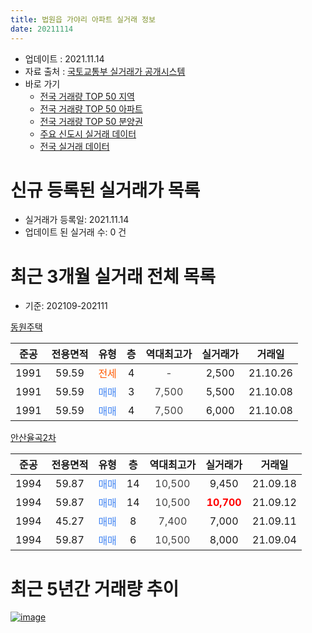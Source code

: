 ```yaml
---
title: 법원읍 가야리 아파트 실거래 정보
date: 20211114
---
```


* 업데이트 : 2021.11.14
* 자료 출처 : [국토교통부 실거래가 공개시스템](http://rt.molit.go.kr)
* 바로 가기
    * [전국 거래량 TOP 50 지역](https://apt-info.github.io/apt-trade-info/tr)
    * [전국 거래량 TOP 50 아파트](https://apt-info.github.io/apt-trade-info/ta)
    * [전국 거래량 TOP 50 분양권](https://apt-info.github.io/apt-trade-info/tb)
    * [주요 신도시 실거래 데이터](https://apt-info.github.io/apt-trade-info/newtown)
    * [전국 실거래 데이터](https://apt-info.github.io/apt-trade-info/all)



<script async src="https://pagead2.googlesyndication.com/pagead/js/adsbygoogle.js"></script>
<!-- 기본광고 -->
<ins class="adsbygoogle"
     style="display:block"
     data-ad-client="ca-pub-1142216861245946"
     data-ad-slot="4805727019"
     data-ad-format="auto"
     data-full-width-responsive="true"></ins>
<script>
     (adsbygoogle = window.adsbygoogle || []).push({});
</script>


# 신규 등록된 실거래가 목록

* 실거래가 등록일: 2021.11.14
* 업데이트 된 실거래 수: 0 건




<script async src="https://pagead2.googlesyndication.com/pagead/js/adsbygoogle.js"></script>
<!-- 기본광고 -->
<ins class="adsbygoogle"
     style="display:block"
     data-ad-client="ca-pub-1142216861245946"
     data-ad-slot="4805727019"
     data-ad-format="auto"
     data-full-width-responsive="true"></ins>
<script>
     (adsbygoogle = window.adsbygoogle || []).push({});
</script>


# 최근 3개월 실거래 전체 목록
* 기준: 202109-202111


[동원주택](https://search.naver.com/search.naver?query=%EB%8F%99%EC%9B%90%EC%A3%BC%ED%83%9D)

|준공|전용면적|유형|층|역대최고가|실거래가|거래일|
|:---:|:---:|:---:|:---:|:---:|:---:|:---:|
|1991|59.59|<span style="color:#FF5A00">전세</span>|4|<span style="color:#444444">-</span>|2,500|21.10.26|
|1991|59.59|<span style="color:#4285F3">매매</span>|3|<span style="color:#444444">7,500</span>|5,500|21.10.08|
|1991|59.59|<span style="color:#4285F3">매매</span>|4|<span style="color:#444444">7,500</span>|6,000|21.10.08|

[안산율곡2차](https://search.naver.com/search.naver?query=%EC%95%88%EC%82%B0%EC%9C%A8%EA%B3%A12%EC%B0%A8)

|준공|전용면적|유형|층|역대최고가|실거래가|거래일|
|:---:|:---:|:---:|:---:|:---:|:---:|:---:|
|1994|59.87|<span style="color:#4285F3">매매</span>|14|<span style="color:#444444">10,500</span>|9,450|21.09.18|
|1994|59.87|<span style="color:#4285F3">매매</span>|14|<span style="color:#444444">10,500</span>|<b><span style="color:#FF0000">10,700</span></b>|21.09.12|
|1994|45.27|<span style="color:#4285F3">매매</span>|8|<span style="color:#444444">7,400</span>|7,000|21.09.11|
|1994|59.87|<span style="color:#4285F3">매매</span>|6|<span style="color:#444444">10,500</span>|8,000|21.09.04|



<script async src="https://pagead2.googlesyndication.com/pagead/js/adsbygoogle.js"></script>
<!-- 기본광고 -->
<ins class="adsbygoogle"
     style="display:block"
     data-ad-client="ca-pub-1142216861245946"
     data-ad-slot="4805727019"
     data-ad-format="auto"
     data-full-width-responsive="true"></ins>
<script>
     (adsbygoogle = window.adsbygoogle || []).push({});
</script>


# 최근 5년간 거래량 추이


<div style="width:100%;">
    <canvas id="deal_progress" height="200"></canvas>
</div>

<script>
new Chart(document.getElementById("deal_progress"), {
    type: 'line',
    data: {
        labels: ['16.01','16.02','16.03','16.04','16.06','16.07','16.08','16.09','16.10','16.11','17.01','17.02','17.03','17.04','17.05','17.06','17.07','17.08','17.09','17.10','18.01','18.02','18.03','18.04','18.05','18.06','18.07','18.08','18.09','18.11','18.12','19.02','19.03','19.04','19.05','19.06','19.07','19.08','19.09','19.10','20.01','20.02','20.03','20.04','20.05','20.07','20.08','20.09','20.10','20.11','20.12','21.02','21.03','21.04','21.05','21.06','21.07','21.08','21.09','21.10'],
        datasets: [{
            label: '매매/분양권',
            data: [1,2,2,2,2,1,2,3,1,2,0,1,4,4,4,4,1,0,1,3,4,0,2,2,2,1,3,1,2,0,3,2,3,3,1,1,3,0,1,0,1,4,1,3,6,2,1,1,2,1,2,3,2,2,4,4,1,2,4,2],
            borderColor: "rgba(66, 133, 243, 1)",
            backgroundColor: "rgba(66, 133, 243, 0.05)",
            borderWidth: 1,
            pointRadius: 0,
            fill: false,
            lineTension: 0
        },{
            label: '전/월세',
            data: [1,1,0,1,2,1,0,1,3,0,2,0,0,3,0,2,0,1,0,1,0,2,1,0,0,1,0,0,1,4,0,0,1,2,2,2,1,3,1,1,1,2,0,1,0,0,1,0,2,0,0,3,0,1,0,0,0,0,0,1],
            borderColor: "rgba(255, 90, 0, 1)",
            backgroundColor: "rgba(255, 90, 0, 0.05)",
            borderWidth: 1,
            pointRadius: 0,
            fill: false,
            lineTension: 0
        },{
            label: '합계',
            data: [2,3,2,3,4,2,2,4,4,2,2,1,4,7,4,6,1,1,1,4,4,2,3,2,2,2,3,1,3,4,3,2,4,5,3,3,4,3,2,1,2,6,1,4,6,2,2,1,4,1,2,6,2,3,4,4,1,2,4,3],
            borderColor: "rgba(0, 0, 0, 1)",
            backgroundColor: "rgba(0, 0, 0, 0.03)",
            borderWidth: 0.1,
            pointRadius: 0,
            fill: true,
            lineTension: 0
        }
        ]
    },
    options: {
        responsive: true,
        title: {
            display: false
        },
        tooltips: {
            mode: 'index',
            intersect: false
        },
        hover: {
            mode: 'nearest',
            intersect: true
        },
        scales: {
            xAxes: [{
                display: true,
                scaleLabel: {
                    display: true,
                    labelString: '년/월'
                }
            }],
            yAxes: [{
                display: true,
                ticks: {
                    suggestedMin: 0,
                },
                scaleLabel: {
                    display: true,
                    labelString: '실거래 수'
                }
            }]
        }
    }
});

</script>


[![image](https://apt-info.github.io/images/2020-01-03-apt-trade-info/1024x500.png)](https://play.google.com/store/apps/details?id=com.aptinfo.apttradeinfo)

